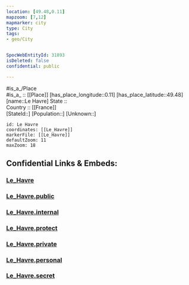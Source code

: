 ```yaml
---
location: [49.48,0.11] 
mapzoom: [7,12] 
mapmarker: city 
type: City
tags:
- geo/City


SpocWebEntityId: 31893
isDeleted: false
confidential: public

---
```

#is_a_/Place  
#is_a_ :: [[Place]] 
[has_place_longitude::0.11] 
[has_place_latitude::49.48] 
[name::Le Havre] 
State ::  
Country :: [[France]]  
[StateId::] 
[Population::] 
[Unknown::] 


```leaflet
id: Le Havre
coordinates: [[Le_Havre]] 
markerFile: [[Le_Havre]] 
defaultZoom: 11 
maxZoom: 18
```


## Confidential Links & Embeds: 

### [Le_Havre](/_Standards/Earth/Continent/Europe/Europe~West/France/regions~France/Normandie/departments~Normandie/Seine-Maritime/communes~Seine-Maritime/Le_Havre/cities~LeHavre/Le_Havre.md) 

### [Le_Havre.public](/_public/Earth/Continent/Europe/Europe~West/France/regions~France/Normandie/departments~Normandie/Seine-Maritime/communes~Seine-Maritime/Le_Havre/cities~LeHavre/Le_Havre.public.md) 

### [Le_Havre.internal](/_internal/Earth/Continent/Europe/Europe~West/France/regions~France/Normandie/departments~Normandie/Seine-Maritime/communes~Seine-Maritime/Le_Havre/cities~LeHavre/Le_Havre.internal.md) 

### [Le_Havre.protect](/_protect/Earth/Continent/Europe/Europe~West/France/regions~France/Normandie/departments~Normandie/Seine-Maritime/communes~Seine-Maritime/Le_Havre/cities~LeHavre/Le_Havre.protect.md) 

### [Le_Havre.private](/_private/Earth/Continent/Europe/Europe~West/France/regions~France/Normandie/departments~Normandie/Seine-Maritime/communes~Seine-Maritime/Le_Havre/cities~LeHavre/Le_Havre.private.md) 

### [Le_Havre.personal](/_personal/Earth/Continent/Europe/Europe~West/France/regions~France/Normandie/departments~Normandie/Seine-Maritime/communes~Seine-Maritime/Le_Havre/cities~LeHavre/Le_Havre.personal.md) 

### [Le_Havre.secret](/_secret/Earth/Continent/Europe/Europe~West/France/regions~France/Normandie/departments~Normandie/Seine-Maritime/communes~Seine-Maritime/Le_Havre/cities~LeHavre/Le_Havre.secret.md)

